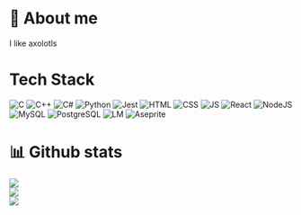 # 💫 About me 
I like axolotls


# Tech Stack
![C](https://img.shields.io/badge/C-00599C?style=for-the-badge&logo=c&logoColor=white) ![C++](https://img.shields.io/badge/C%2B%2B-00599C?style=for-the-badge&logo=c%2B%2B&logoColor=white) ![C#](https://img.shields.io/badge/C%23-239120?style=for-the-badge&logo=c-sharp&logoColor=white) ![Python](https://img.shields.io/badge/Python-3776AB?style=for-the-badge&logo=python&logoColor=white) ![Jest](https://img.shields.io/badge/Jest-323330?style=for-the-badge&logo=Jest&logoColor=white) ![HTML](https://img.shields.io/badge/HTML5-E34F26?style=for-the-badge&logo=html5&logoColor=white) ![CSS](https://img.shields.io/badge/CSS3-1572B6?style=for-the-badge&logo=css3&logoColor=white) ![JS](	https://img.shields.io/badge/JavaScript-F7DF1E?style=for-the-badge&logo=javascript&logoColor=black) ![React](https://img.shields.io/badge/React-20232A?style=for-the-badge&logo=react&logoColor=61DAFB) ![NodeJS](https://img.shields.io/badge/Node.js-43853D?style=for-the-badge&logo=node.js&logoColor=white) ![MySQL](https://img.shields.io/badge/MySQL-00000F?style=for-the-badge&logo=mysql&logoColor=white) ![PostgreSQL](https://img.shields.io/badge/PostgreSQL-316192?style=for-the-badge&logo=postgresql&logoColor=white) ![LM](https://img.shields.io/badge/Linux_Mint-87CF3E?style=for-the-badge&logo=linux-mint&logoColor=white) ![Aseprite](https://img.shields.io/badge/Aseprite-FFFFFF?style=for-the-badge&logo=Aseprite&logoColor=#7D929E) 

# 📊 Github stats
![](https://github-readme-stats.vercel.app/api?username=allex3&theme=github_dark&hide_border=true&include_all_commits=true&count_private=false)<br/>
![](https://github-readme-streak-stats.herokuapp.com/?user=allex3&theme=github_dark&hide_border=true)<br/>
![](https://github-readme-stats.vercel.app/api/top-langs/?username=allex3&theme=github_dark&hide_border=true&include_all_commits=true&count_private=false&layout=compact)
